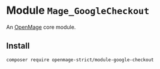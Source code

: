 # Module `Mage_GoogleCheckout`

An [OpenMage][1] core module.

## Install

``` bash
composer require openmage-strict/module-google-checkout
```

[1]: https://github.com/OpenMage/magento-lts
